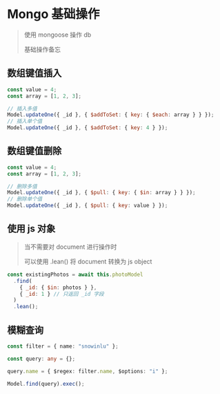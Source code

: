 # Mongo 基础操作

> 使用 mongoose 操作 db
>
> 基础操作备忘

## 数组键值插入

```js
const value = 4;
const array = [1, 2, 3];

// 插入多值
Model.updateOne({ _id }, { $addToSet: { key: { $each: array } } });
// 插入单个值
Model.updateOne({ _id }, { $addToSet: { key: 4 } });
```

## 数组键值删除

```js
const value = 4;
const array = [1, 2, 3];

// 删除多值
Model.updateOne({ _id }, { $pull: { key: { $in: array } } });
// 删除单个值
Model.updateOne({ _id }, { $pull: { key: value } });
```

## 使用 js 对象

> 当不需要对 document 进行操作时
>
> 可以使用 .lean() 将 document 转换为 js object

```js
const existingPhotos = await this.photoModel
  .find(
    { _id: { $in: photos } },
    { _id: 1 } // 只返回 _id 字段
  )
  .lean();
```

## 模糊查询

```typescript
const filter = { name: "snowinlu" };

const query: any = {};

query.name = { $regex: filter.name, $options: "i" };

Model.find(query).exec();
```
